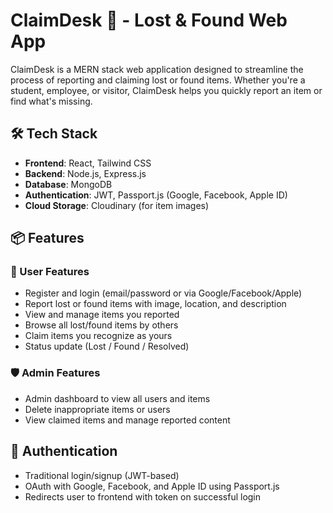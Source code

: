 # ClaimDesk 🧾 - Lost & Found Web App

ClaimDesk is a MERN stack web application designed to streamline the process of reporting and claiming lost or found items. Whether you're a student, employee, or visitor, ClaimDesk helps you quickly report an item or find what's missing.

## 🛠️ Tech Stack

- **Frontend**: React, Tailwind CSS
- **Backend**: Node.js, Express.js
- **Database**: MongoDB
- **Authentication**: JWT, Passport.js (Google, Facebook, Apple ID)
- **Cloud Storage**: Cloudinary (for item images)

## 📦 Features

### 👤 User Features
- Register and login (email/password or via Google/Facebook/Apple)
- Report lost or found items with image, location, and description
- View and manage items you reported
- Browse all lost/found items by others
- Claim items you recognize as yours
- Status update (Lost / Found / Resolved)

### 🛡️ Admin Features
- Admin dashboard to view all users and items
- Delete inappropriate items or users
- View claimed items and manage reported content

## 🔐 Authentication

- Traditional login/signup (JWT-based)
- OAuth with Google, Facebook, and Apple ID using Passport.js
- Redirects user to frontend with token on successful login

